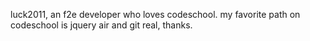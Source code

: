 luck2011, an f2e developer who loves codeschool.
my favorite path on codeschool is jquery air and git real, thanks.